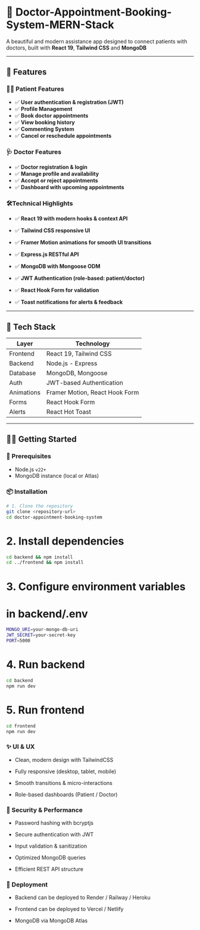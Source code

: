 # 🎯 Doctor-Appointment-Booking-System-MERN-Stack

A beautiful and modern assistance app designed to connect patients with doctors, built with **React 19**, **Tailwind CSS** and **MongoDB**

---

## 🚀 Features

### 👩‍⚕️ Patient Features
- ✅ **User authentication & registration (JWT)**  
- ✅ **Profile Management** 
- ✅ **Book doctor appointments**  
- ✅ **View booking history**
- ✅ **Commenting System**  
- ✅ **Cancel or reschedule appointments**  

### 🩺 Doctor Features
- ✅ **Doctor registration & login**
- ✅ **Manage profile and availability**
- ✅ **Accept or reject appointments**
- ✅ **Dashboard with upcoming appointments**

### 🛠️Technical Highlights

- ✅ **React 19 with modern hooks & context API**

- ✅ **Tailwind CSS responsive UI**

- ✅ **Framer Motion animations for smooth UI transitions**

- ✅ **Express.js RESTful API**

- ✅ **MongoDB with Mongoose ODM**

- ✅ **JWT Authentication (role-based: patient/doctor)**

- ✅ **React Hook Form for validation**

- ✅ **Toast notifications for alerts & feedback**

---

## 🧰 Tech Stack

| Layer       | Technology                         |
|-------------|------------------------------------|
| Frontend    | React 19, Tailwind CSS             |
| Backend     | Node.js - Express                  |
| Database    | MongoDB, Mongoose                  |
| Auth        | JWT-based Authentication           |
| Animations  | Framer Motion, React Hook Form     |
| Forms       | React Hook Form                    |
| Alerts      | React Hot Toast                    |

---

## 🧑‍💻 Getting Started

### 🔧 Prerequisites

- Node.js `v22+`
- MongoDB instance (local or Atlas)

### 📦 Installation

```bash
# 1. Clone the repository
git clone <repository-url>
cd doctor-appointment-booking-system
```
# 2. Install dependencies
```bash
cd backend && npm install
cd ../frontend && npm install
```
# 3. Configure environment variables
# in backend/.env

```bash
MONGO_URI=your-mongo-db-uri
JWT_SECRET=your-secret-key
PORT=5000
```
# 4. Run backend
```bash
cd backend
npm run dev
```
# 5. Run frontend
```bash
cd frontend
npm run dev
```


### ✨ UI & UX

- Clean, modern design with TailwindCSS

- Fully responsive (desktop, tablet, mobile)

- Smooth transitions & micro-interactions

- Role-based dashboards (Patient / Doctor)


### 🔐 Security & Performance

- Password hashing with bcryptjs

- Secure authentication with JWT

- Input validation & sanitization

- Optimized MongoDB queries

- Efficient REST API structure

### 🚢 Deployment

- Backend can be deployed to Render / Railway / Heroku

- Frontend can be deployed to Vercel / Netlify

- MongoDB via MongoDB Atlas


